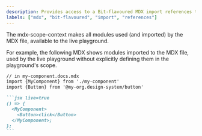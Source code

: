 ```yaml
---
description: Provides access to a Bit-flavoured MDX import references through React context.
labels: ["mdx", "bit-flavoured", "import", "references"]
---
```


The mdx-scope-context makes all modules used (and imported) by the MDX file, available to the live playground.

For example, the following MDX shows modules imported to the MDX file, used by the live playground without explicitly defining them in the playground's scope.

````md
// in my-component.docs.mdx
import {MyComponent} from './my-component'
import {Button} from '@my-org.design-system/button'

```jsx live=true
() => {
  <MyComponent>
    <Button>click</Button>
  </MyComponent>;
};
```
````
